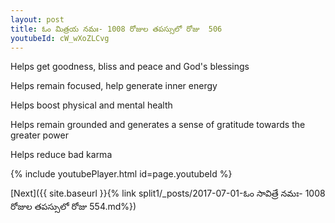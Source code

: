```yaml
---
layout: post
title: ఓం మిత్రయ నమః- 1008 రోజుల తపస్సులో రోజు  506
youtubeId: cW_wXoZLCvg
---
```

 
 
Helps get goodness, bliss and peace and God's blessings
 
Helps remain focused, help generate inner energy 
 
Helps boost physical and mental health 
 
Helps remain grounded and generates a sense of gratitude towards the greater power 
 
Helps reduce bad karma
 
 
 
 


{% include youtubePlayer.html id=page.youtubeId %}
 
[Next]({{ site.baseurl }}{% link  split1/_posts/2017-07-01-ఓం సావిత్రే నమః- 1008 రోజుల తపస్సులో రోజు  554.md%})
 
